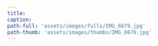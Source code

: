 ```yaml
---
title:
caption:
path-full: 'assets/images/fulls/IMG_6679.jpg'
path-thumb: 'assets/images/thumbs/IMG_6679.jpg'
---
```

